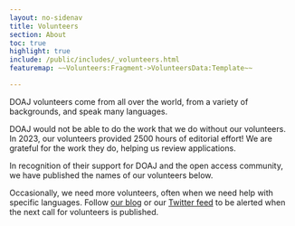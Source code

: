 ```yaml
---
layout: no-sidenav
title: Volunteers
section: About
toc: true
highlight: true
include: /public/includes/_volunteers.html
featuremap: ~~Volunteers:Fragment->VolunteersData:Template~~

---
```


DOAJ volunteers come from all over the world, from a variety of backgrounds, and speak many languages.

DOAJ would not be able to do the work that we do without our volunteers. In 2023, our volunteers provided 2500 hours of editorial effort! We are grateful for the work they do, helping us review applications.

In recognition of their support for DOAJ and the open access community, we have published the names of our volunteers below.

Occasionally, we need more volunteers, often when we need help with specific languages. Follow [our blog](https://blog.doaj.org/) or our [Twitter feed](http://twitter.com/doajplus) to be alerted when the next call for volunteers is published.
